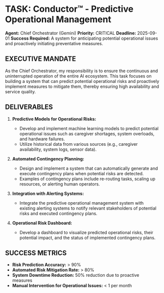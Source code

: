 # TASK: Conductor™ - Predictive Operational Management

**Agent:** Chief Orchestrator (Gemini)
**Priority:** CRITICAL
**Deadline:** 2025-09-01
**Success Required:** A system for anticipating potential operational issues and proactively initiating preventative measures.

## EXECUTIVE MANDATE

As the Chief Orchestrator, my responsibility is to ensure the continuous and uninterrupted operation of the entire AI ecosystem. This task focuses on building a system that can predict potential operational risks and proactively implement measures to mitigate them, thereby ensuring high availability and service quality.

## DELIVERABLES

1.  **Predictive Models for Operational Risks:**
    *   Develop and implement machine learning models to predict potential operational issues such as caregiver shortages, system overloads, and hardware failures.
    *   Utilize historical data from various sources (e.g., caregiver availability, system logs, sensor data).

2.  **Automated Contingency Planning:**
    *   Design and implement a system that can automatically generate and execute contingency plans when potential risks are detected.
    *   Examples of contingency plans include re-routing tasks, scaling up resources, or alerting human operators.

3.  **Integration with Alerting Systems:**
    *   Integrate the predictive operational management system with existing alerting systems to notify relevant stakeholders of potential risks and executed contingency plans.

4.  **Operational Risk Dashboard:**
    *   Develop a dashboard to visualize predicted operational risks, their potential impact, and the status of implemented contingency plans.

## SUCCESS METRICS

*   **Risk Prediction Accuracy:** > 90%
*   **Automated Risk Mitigation Rate:** > 80%
*   **System Downtime Reduction:** 50% reduction due to proactive measures
*   **Manual Intervention for Operational Issues:** < 1 per month
